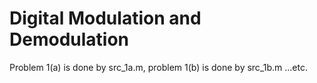 Digital Modulation and Demodulation
==
Problem 1(a) is done by src_1a.m, problem 1(b) is done by src_1b.m ...etc.
